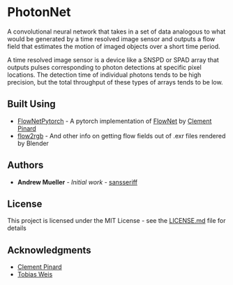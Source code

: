 # PhotonNet

A convolutional neural network that takes in a set of data analogous to what would be 
generated by a time resolved image sensor and outputs a flow field that
 estimates the motion of imaged objects over a short time period. 
 
 A time resolved image sensor is a device like a SNSPD or SPAD array that outputs pulses
  corresponding to photon detections at specific pixel locations. The detection
  time of individual photons tends to be high precision, but the total throughput of these types
  of arrays tends to be low. 


## Built Using

* [FlowNetPytorch](https://github.com/ClementPinard/FlowNetPytorch) - A pytorch implementation of [FlowNet](http://www.dropwizard.io/1.0.2/docs/) by [Clement Pinard](https://github.com/ClementPinard)
* [flow2rgb](http://www.tobias-weis.de/groundtruth-data-for-computer-vision-with-blender/) - And other info on getting flow fields out of .exr files rendered by Blender



## Authors

* **Andrew Mueller** - *Initial work* - [sansseriff](https://github.com/sansseriff)


## License

This project is licensed under the MIT License - see the [LICENSE.md](LICENSE.md) file for details

## Acknowledgments

* [Clement Pinard](https://github.com/ClementPinard)
* [Tobias Weis](http://www.tobias-weis.de/groundtruth-data-for-computer-vision-with-blender/)

